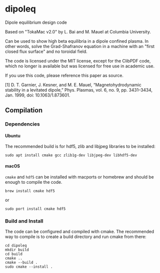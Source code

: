 # dipoleq
Dipole equilibrium design code 

Based on "TokaMac v2.0" by L. Bai and M. Mauel at Columbia University.

Can be used to show high beta equilibria in a dipole confined plasma.  In other words, solve the Grad-Shafranov equation in a machine with an "first closed flux surface" and no toroidal field.

The code is licensed under the MIT license, except for the ClibPDF code, which no longer is available but was licensed for free use in academic use.

If you use this code, please reference this paper as source.

[1] D. T. Garnier, J. Kesner, and M. E. Mauel, “Magnetohydrodynamic stability in a levitated dipole,” Phys. Plasmas, vol. 6, no. 9, pp. 3431–3434, Jan. 1999, doi: 10.1063/1.873601.

## Compilation

### Dependencies
#### Ubuntu
The recommended build is for hdf5, zlib and libjpeg libraries to be installed:

```
sudo apt install cmake gcc zlib1g-dev libjpeg-dev libhdf5-dev
```

#### macOS
`cmake` and `hdf5` can be installed with macports or homebrew and should be enough to compile the code.
```
brew install cmake hdf5
```
or
```
sudo port install cmake hdf5
```
### Build and Install

The code can be configured and compiled with cmake.  The recommended way to compile is to create a build directory and run cmake from there:
```
cd dipoleq
mkdir build
cd build
cmake ..
cmake --build .
sudo cmake --install .
```